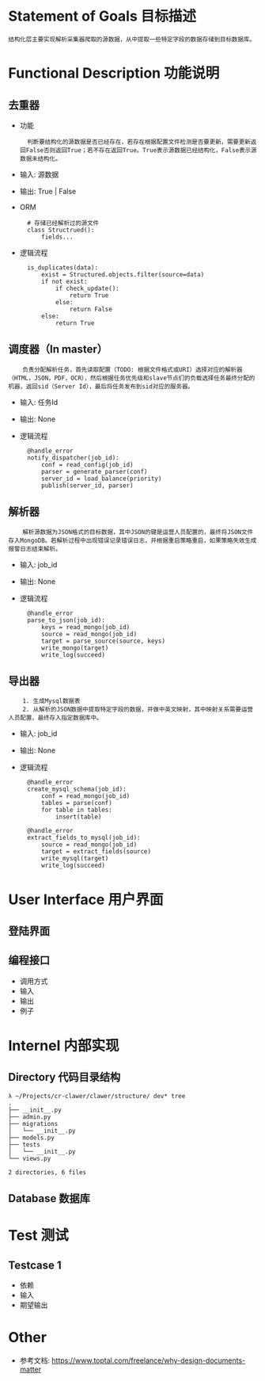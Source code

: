 # Statement of Goals 目标描述

    结构化层主要实现解析采集器爬取的源数据，从中提取一些特定字段的数据存储到目标数据库。

# Functional Description 功能说明

## 去重器

- 功能

        判断要结构化的源数据是否已经存在，若存在根据配置文件检测是否要更新，需要更新返回False否则返回True；若不存在返回True。True表示源数据已经结构化，False表示源数据未结构化。

- 输入: 源数据
- 输出: True | False
- ORM

        # 存储已经解析过的源文件
        class Structrued():
            fields...

- 逻辑流程

        is_duplicates(data):
            exist = Structured.objects.filter(source=data)
            if not exist:
                if check_update():
                    return True
                else:
                    return False
            else:
                return True

## 调度器（In master）

        负责分配解析任务，首先读取配置（TODO: 根据文件格式或URI）选择对应的解析器（HTML，JSON，PDF，OCR），然后根据任务优先级和slave节点们的负载选择任务最终分配的机器，返回sid（Server Id），最后将任务发布到sid对应的服务器。

- 输入: 任务Id
- 输出: None
- 逻辑流程

        @handle_error
        notify_dispatcher(job_id):
            conf = read_config(job_id)
            parser = generate_parser(conf)
            server_id = load_balance(priority)
            publish(server_id, parser)


## 解析器

        解析源数据为JSON格式的目标数据，其中JSON的键是运营人员配置的，最终将JSON文件存入MongoDB。若解析过程中出现错误记录错误日志，并根据重启策略重启，如果策略失效生成报警日志结束解析。

- 输入: job_id
- 输出: None
- 逻辑流程

        @handle_error
        parse_to_json(job_id):
            keys = read_mongo(job_id)
            source = read_mongo(job_id)
            target = parse_source(source, keys)
            write_mongo(target)
            write_log(succeed)


## 导出器

        1. 生成Mysql数据表
        2. 从解析的JSON数据中提取特定字段的数据，并做中英文映射，其中映射关系需要运营人员配置，最终存入指定数据库中。

- 输入: job_id
- 输出: None
- 逻辑流程

        @handle_error
        create_mysql_schema(job_id):
            conf = read_mongo(job_id)
            tables = parse(conf)
            for table in tables:
                insert(table)

        @handle_error
        extract_fields_to_mysql(job_id):
            source = read_mongo(job_id)
            target = extract_fields(source)
            write_mysql(target)
            write_log(succeed)

# User Interface 用户界面

## 登陆界面

## 编程接口

- 调用方式
- 输入
- 输出
- 例子


# Internel 内部实现

## Directory 代码目录结构

    λ ~/Projects/cr-clawer/clawer/structure/ dev* tree
    .
    ├── __init__.py
    ├── admin.py
    ├── migrations
    │   └── __init__.py
    ├── models.py
    ├── tests
    │   └── __init__.py
    └── views.py

    2 directories, 6 files

## Database 数据库


# Test 测试

## Testcase 1

- 依赖
- 输入
- 期望输出


# Other

- 参考文档: <https://www.toptal.com/freelance/why-design-documents-matter>

